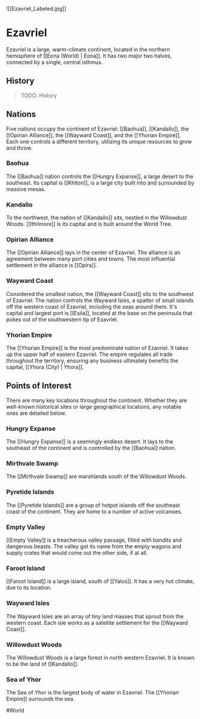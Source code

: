 ![[Ezavriel_Labeled.jpg]]

# Ezavriel
Ezavriel is a large, warm-climate continent, located in the northern hemisphere of [[Eona (World) | Eona]]. It has two major two halves, connected by a single, central isthmus. 

## History
> TODO: History

## Nations
Five nations occupy the continent of Ezavriel: [[Baohua]], [[Kandallo]], the [[Opirian Alliance]], the [[Wayward Coast]], and the [[Yhorian Empire]]. Each one controls a different territory, utilizing its unique resources to grow and thrive. 

### Baohua
The [[Baohua]] nation controls the [[Hungry Expanse]], a large desert to the southeast. Its capital is [[Khiton]], is a large city built into and surrounded by massive mesas. 

### Kandallo
To the northwest, the nation of [[Kandallo]] sits, nestled in the Willowdust Woods. [[Ithilmore]] is its capital and is built around the World Tree.

### Opirian Alliance
The [[Opirian Alliance]] lays in the center of Ezavriel. The alliance is an agreement between many port cities and towns. The most influential settlement in the alliance is [[Opira]].

### Wayward Coast
Considered the smallest nation, the [[Wayward Coast]] sits to the southwest of Ezavriel. The nation controls the Wayward Isles, a spatter of small islands off the western coast of Ezavriel, including the seas around them. It's capital and largest port is [[Esila]], located at the base on the peninsula that pokes out of the southwestern tip of Ezavriel. 

### Yhorian Empire
The [[Yhorian Empire]] is the most predominate nation of Ezavriel. It takes up the upper half of eastern Ezavriel. The empire regulates all trade throughout the territory, ensuring any business ultimately benefits the capital, [[Yhora (City) | Yhora]].

## Points of Interest
There are many key locations throughout the continent. Whether they are well-known historical sites or large geographical locations, any notable ones are detailed below. 

### Hungry Expanse
The [[Hungry Expanse]] is a seemingly endless desert. It lays to the southeast of the continent and is controlled by the [[Baohua]] nation.

### Mirthvale Swamp
The [[Mirthvale Swamp]] are marshlands south of the Willowdust Woods. 

### Pyretide Islands
The [[Pyretide Islands]] are a group of hotpot islands off the southeast coast of the continent. They are home to a number of active volcanoes. 

### Empty Valley
[[Empty Valley]] is a treacherous valley passage, filled with bandits and dangerous beasts. The valley got its name from the empty wagons and supply crates that would come out the other side, if at all. 

### Faroot Island
[[Faroot Island]] is a large island, south of [[Yalos]]. It has a very hot climate, due to its location. 

### Wayward Isles
The Wayward Isles are an array of tiny land masses that sprout from the western coast. Each isle works as a satellite settlement for the [[Wayward Coast]]. 

### Willowdust Woods
The Willowdust Woods is a large forest in north western Ezavriel. It is known to be the land of [[Kandallo]]. 

### Sea of Yhor
The Sea of Yhor is the largest body of water in Ezavriel. The [[Yhorian Empire]] surrounds the sea. 

#World